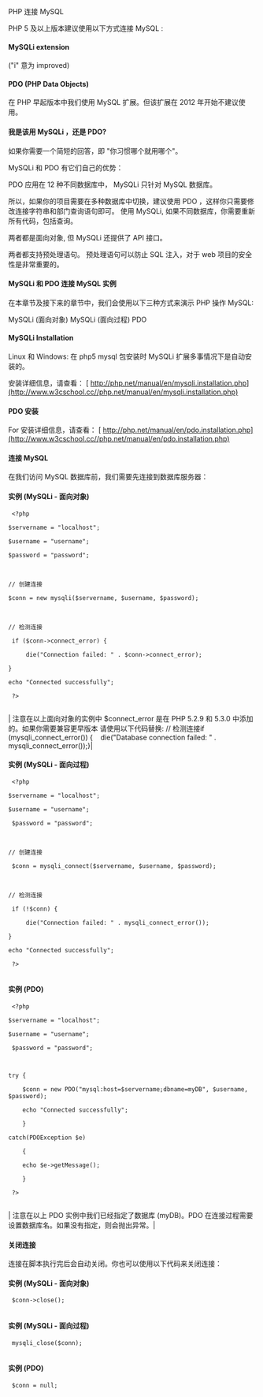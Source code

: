  PHP 连接 MySQL
 
PHP 5 及以上版本建议使用以下方式连接 MySQL :

 



#### MySQLi extension

 ("i" 意为 improved)
 

#### PDO (PHP Data Objects)


 
在 PHP 早起版本中我们使用 MySQL 扩展。但该扩展在 2012 年开始不建议使用。

 

#### 我是该用 MySQLi ，还是 PDO?

 如果你需要一个简短的回答，即 "你习惯哪个就用哪个"。

  MySQLi 和 PDO 有它们自己的优势：

 PDO 应用在 12 种不同数据库中， MySQLi 只针对 MySQL 数据库。

 所以，如果你的项目需要在多种数据库中切换，建议使用 PDO ，这样你只需要修改连接字符串和部门查询语句即可。 使用 MySQLi, 如果不同数据库，你需要重新所有代码，包括查询。

 两者都是面向对象, 但 MySQLi 还提供了 API 接口。

 两者都支持预处理语句。 预处理语句可以防止 SQL 注入，对于 web 项目的安全性是非常重要的。

 

#### MySQLi 和 PDO 连接 MySQL 实例

 在本章节及接下来的章节中，我们会使用以下三种方式来演示 PHP 操作 MySQL:

 
MySQLi (面向对象)
 MySQLi (面向过程)
 PDO
 


#### MySQLi Installation

  Linux 和 Windows: 在 php5 mysql 包安装时 MySQLi 扩展多事情况下是自动安装的。

 安装详细信息，请查看： [ http://php.net/manual/en/mysqli.installation.php](http://www.w3cschool.cc//php.net/manual/en/mysqli.installation.php)

 

#### PDO 安装

 For 安装详细信息，请查看： [ http://php.net/manual/en/pdo.installation.php](http://www.w3cschool.cc//php.net/manual/en/pdo.installation.php)

 

#### 连接 MySQL

 在我们访问 MySQL 数据库前，我们需要先连接到数据库服务器：

  
#### 实例 (MySQLi - 面向对象)

 
```
 <?php

$servername = "localhost";

$username = "username";

$password = "password";



// 创建连接

$conn = new mysqli($servername, $username, $password);



// 检测连接

 if ($conn->connect_error) {

     die("Connection failed: " . $conn->connect_error);

} 

echo "Connected successfully";

 ?> 


```
 




  




| 注意在以上面向对象的实例中 $connect_error 是在 PHP 5.2.9 和 5.3.0 中添加的。如果你需要兼容更早版本 请使用以下代码替换: // 检测连接if (mysqli_connect_error()) {    die("Database connection failed: " . mysqli_connect_error());}|



  
#### 实例 (MySQLi - 面向过程)

 
```
 <?php

$servername = "localhost";

$username = "username";

 $password = "password";



// 创建连接

 $conn = mysqli_connect($servername, $username, $password);



// 检测连接

 if (!$conn) {

     die("Connection failed: " . mysqli_connect_error());

}

echo "Connected successfully";

 ?> 


```
 




 

 
#### 实例 (PDO)

 
```
 <?php

$servername = "localhost";

$username = "username";

 $password = "password";



try {

    $conn = new PDO("mysql:host=$servername;dbname=myDB", $username, $password);

    echo "Connected successfully"; 

    }

catch(PDOException $e)

    {

    echo $e->getMessage();

    }

 ?> 


```
 




  




| 注意在以上 PDO 实例中我们已经指定了数据库 (myDB)。PDO 在连接过程需要设置数据库名。如果没有指定，则会抛出异常。|



 

#### 关闭连接

 连接在脚本执行完后会自动关闭。你也可以使用以下代码来关闭连接：

  
#### 实例 (MySQLi - 面向对象)

 
```
 $conn->close();


```
 




 

 
#### 实例 (MySQLi - 面向过程)

 
```
 mysqli_close($conn); 


```
 




 

 
#### 实例 (PDO)

 
```
 $conn = null; 


```
 




 

